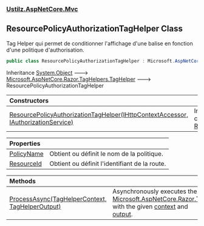 ### [Ustilz.AspNetCore.Mvc](Ustilz.AspNetCore.Mvc.md 'Ustilz.AspNetCore.Mvc')

## ResourcePolicyAuthorizationTagHelper Class

Tag Helper qui permet de conditionner l'affichage d'une balise en fonction d'une politique d'authorisation.

```csharp
public class ResourcePolicyAuthorizationTagHelper : Microsoft.AspNetCore.Razor.TagHelpers.TagHelper
```

Inheritance [System.Object](https://docs.microsoft.com/en-us/dotnet/api/System.Object 'System.Object') &#129106; [Microsoft.AspNetCore.Razor.TagHelpers.TagHelper](https://docs.microsoft.com/en-us/dotnet/api/Microsoft.AspNetCore.Razor.TagHelpers.TagHelper 'Microsoft.AspNetCore.Razor.TagHelpers.TagHelper') &#129106; ResourcePolicyAuthorizationTagHelper

| Constructors | |
| :--- | :--- |
| [ResourcePolicyAuthorizationTagHelper(IHttpContextAccessor, IAuthorizationService)](Ustilz.AspNetCore.Mvc.ResourcePolicyAuthorizationTagHelper.ResourcePolicyAuthorizationTagHelper(Microsoft.AspNetCore.Http.IHttpContextAccessor,Microsoft.AspNetCore.Authorization.IAuthorizationService).md 'Ustilz.AspNetCore.Mvc.ResourcePolicyAuthorizationTagHelper.ResourcePolicyAuthorizationTagHelper(Microsoft.AspNetCore.Http.IHttpContextAccessor, Microsoft.AspNetCore.Authorization.IAuthorizationService)') | Initialise une nouvelle instance de la classe [ResourcePolicyAuthorizationTagHelper](Ustilz.AspNetCore.Mvc.ResourcePolicyAuthorizationTagHelper.md 'Ustilz.AspNetCore.Mvc.ResourcePolicyAuthorizationTagHelper'). |

| Properties | |
| :--- | :--- |
| [PolicyName](Ustilz.AspNetCore.Mvc.ResourcePolicyAuthorizationTagHelper.PolicyName.md 'Ustilz.AspNetCore.Mvc.ResourcePolicyAuthorizationTagHelper.PolicyName') | Obtient ou définit le nom de la politique. |
| [ResourceId](Ustilz.AspNetCore.Mvc.ResourcePolicyAuthorizationTagHelper.ResourceId.md 'Ustilz.AspNetCore.Mvc.ResourcePolicyAuthorizationTagHelper.ResourceId') | Obtient ou définit l'identifiant de la route. |

| Methods | |
| :--- | :--- |
| [ProcessAsync(TagHelperContext, TagHelperOutput)](Ustilz.AspNetCore.Mvc.ResourcePolicyAuthorizationTagHelper.ProcessAsync(Microsoft.AspNetCore.Razor.TagHelpers.TagHelperContext,Microsoft.AspNetCore.Razor.TagHelpers.TagHelperOutput).md 'Ustilz.AspNetCore.Mvc.ResourcePolicyAuthorizationTagHelper.ProcessAsync(Microsoft.AspNetCore.Razor.TagHelpers.TagHelperContext, Microsoft.AspNetCore.Razor.TagHelpers.TagHelperOutput)') | Asynchronously executes the [Microsoft.AspNetCore.Razor.TagHelpers.TagHelper](https://docs.microsoft.com/en-us/dotnet/api/Microsoft.AspNetCore.Razor.TagHelpers.TagHelper 'Microsoft.AspNetCore.Razor.TagHelpers.TagHelper') with the given [context](Ustilz.AspNetCore.Mvc.ResourcePolicyAuthorizationTagHelper.ProcessAsync(Microsoft.AspNetCore.Razor.TagHelpers.TagHelperContext,Microsoft.AspNetCore.Razor.TagHelpers.TagHelperOutput).md#Ustilz.AspNetCore.Mvc.ResourcePolicyAuthorizationTagHelper.ProcessAsync(Microsoft.AspNetCore.Razor.TagHelpers.TagHelperContext,Microsoft.AspNetCore.Razor.TagHelpers.TagHelperOutput).context 'Ustilz.AspNetCore.Mvc.ResourcePolicyAuthorizationTagHelper.ProcessAsync(Microsoft.AspNetCore.Razor.TagHelpers.TagHelperContext, Microsoft.AspNetCore.Razor.TagHelpers.TagHelperOutput).context') and<br/>[output](Ustilz.AspNetCore.Mvc.ResourcePolicyAuthorizationTagHelper.ProcessAsync(Microsoft.AspNetCore.Razor.TagHelpers.TagHelperContext,Microsoft.AspNetCore.Razor.TagHelpers.TagHelperOutput).md#Ustilz.AspNetCore.Mvc.ResourcePolicyAuthorizationTagHelper.ProcessAsync(Microsoft.AspNetCore.Razor.TagHelpers.TagHelperContext,Microsoft.AspNetCore.Razor.TagHelpers.TagHelperOutput).output 'Ustilz.AspNetCore.Mvc.ResourcePolicyAuthorizationTagHelper.ProcessAsync(Microsoft.AspNetCore.Razor.TagHelpers.TagHelperContext, Microsoft.AspNetCore.Razor.TagHelpers.TagHelperOutput).output'). |
